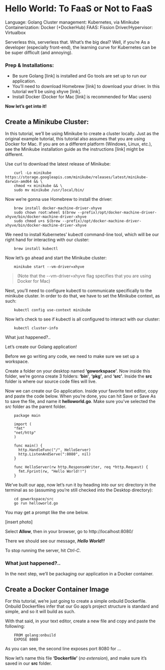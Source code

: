 # Hello World: To FaaS or Not to FaaS


Language: Golang
Cluster management: Kubernetes, via Minikube
Containerization: Docker (+DockerHub)
FAAS: Fission
Driver/Hypervisor: Virtualbox





Serverless this, serverless that. What’s the big deal? Well, if you’re  As a developer (especially front-end), the learning curve for Kubernetes can be be super difficult (and annoying). 



### Prep & Installations:

- Be sure Golang [link] is installed and Go tools are set up to run our application.
- You’ll need to download Homebrew [link] to download your driver. In this tutorial we’ll be using xhyve [link].
- Install Docker (Docker for Mac [link] is recommended for Mac users)



**Now let’s get into it!**

## Create a Minikube Cluster:

In this tutorial, we’ll be using Minikube to create a cluster locally. Just as the original example tutorial, this tutorial also assumes that you are using Docker for Mac. If you are on a different platform (Windows, Linux, etc.), see the Minikube installation guide as the instructions [link] might be different. 

Use curl to download the latest release of Minikube:

        curl -Lo minikube https://storage.googleapis.com/minikube/releases/latest/minikube-darwin-amd64 && \
        chmod +x minikube && \
        sudo mv minikube /usr/local/bin/

Now we’re gonna use Homebrew to install the driver:

        brew install docker-machine-driver-xhyve
        sudo chown root:wheel $(brew --prefix)/opt/docker-machine-driver-xhyve/bin/docker-machine-driver-xhyve
        sudo chmod u+s $(brew --prefix)/opt/docker-machine-driver-xhyve/bin/docker-machine-driver-xhyve

We need to install Kubernetes’ kubectl command-line tool, which will be our right hand for interacting with our cluster:

        brew install kubectl


Now let’s go ahead and start the Minikube cluster:

        minikube start --vm-driver=xhyve

>(Note that the --vm-driver=xhyve  flag specifies that you are using Docker for Mac)




Next, you’ll need to configure kubectl to communicate specifically to the minikube cluster. In order to do that, we have to set the Minikube context, as such:

        kubectl config use-context minikube

Now let’s check to see if kubectl is all configured to interact with our cluster:

        kubectl cluster-info




What just happened?..


Let’s create our Golang application!

Before we go writing any code, we need to make sure we set up a workspace. 

Create a folder on your desktop named **‘goworkspace’**. Now inside this folder, we’re gonna create 3 folders: **‘bin’**, **‘pkg’**, and **‘src’**. Inside the **src** folder is where our source code files will live. 


 
Now we can create our Go application. Inside your favorite text editor, copy and paste the code below. When you’re done, you can hit Save or Save As to save the file, and name it **helloworld.go**. Make sure you’ve selected the _src_ folder as the parent folder.


        package main
        
        import (
        "fmt"
        "net/http"
        )
        
        func main() {
          http.HandleFunc("/", HelloServer)
          http.ListenAndServe(":8080", nil)
        }
        
        func HelloServer(rw http.ResponseWriter, req *http.Request) {
          fmt.Fprint(rw, "Hello World!!")
        }



We’ve built our app, now let’s run it by heading into our src directory in the terminal as so (assuming you’re still checked into the Desktop directory):

        cd goworkspace/src
        go run helloworld.go


You may get a prompt like the one below.

[insert photo]




Select **Allow**, then in your browser, go to http://localhost:8080/

There we should see our message, **_Hello World!!_**

To stop running the server, hit _Ctrl-C_.



 ### What just happened?..




In the next step, we’ll be packaging our application in a Docker container.


## Create a Docker Container Image

For this tutorial, we’re just going to create a simple onbuild Dockerfile. Onbuild Dockerfiles infer that our Go app’s project structure is standard and simple, and so it will build as such. 

With that said, in your text editor, create a new file and copy and paste the following:

        FROM golang:onbuild
        EXPOSE 8080


As you can see, the second line exposes port 8080 for ...

Now let’s name this file **‘Dockerfile’** (_no extension_), and make sure it’s saved in our **src** folder. 























